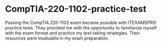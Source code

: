 # CompTIA-220-1102-practice-test
Passing the CompTIA 220-1102 exam became possible with ITEXAMSPRO practice tests. They provided me with the opportunity to familiarize myself with the exam format and practice my test-taking strategies. Their resources were invaluable in my exam preparation.
